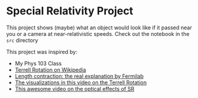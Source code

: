 # Special Relativity Project

This project shows (maybe) what an object would look like if it passed near you or a camera at near-relativistic speeds. Check out the notebook in the `src` directory

This project was inspired by:
- My Phys 103 Class
- [Terrell Rotation on Wikipedia](https://en.wikipedia.org/wiki/Terrell_rotation)
- [Length contraction: the real explanation by Fermilab](https://www.youtube.com/watch?v=-Poz_95_0RA)
- [The visualizations in this video on the Terrell Rotation](https://www.youtube.com/watch?v=BTY74hYdG4s)
- [This awesome video on the optical effects of SR](https://www.youtube.com/watch?v=JQnHTKZBTI4)
